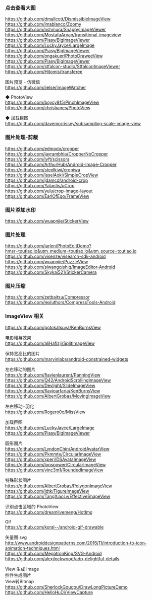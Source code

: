 ### 点击查看大图
https://github.com/dmallcott/DismissibleImageView   
https://github.com/imablanco/Zoomy   
https://github.com/nshmura/SnappyImageViewer   
https://github.com/MostafaAryan/transitional-imageview   
https://github.com/Piasy/BigImageViewer   
https://github.com/LuckyJayce/LargeImage  
https://github.com/Piasy/BigImageViewer  
https://github.com/ongakuer/PhotoDraweeView  
https://github.com/Piasy/BigImageViewer  
https://github.com/stfalcon-studio/StfalconImageViewer  
https://github.com/Hitomis/transferee  

图片预览 - 仿微信    
https://github.com/iielse/ImageWatcher  


◆ PhotoView  
https://github.com/boycy815/PinchImageView   
https://github.com/chrisbanes/PhotoView  

◆ 加载巨图  
https://github.com/davemorrissey/subsampling-scale-image-view  

### 图片处理-剪裁  

https://github.com/edmodo/cropper  
https://github.com/jayrambhia/CropperNoCropper  
https://github.com/lyft/scissors  
https://github.com/ArthurHub/Android-Image-Cropper  
https://github.com/steelkiwi/cropiwa  
https://github.com/IsseiAoki/SimpleCropView  
https://github.com/jdamcd/android-crop  
https://github.com/Yalantis/uCrop  
https://github.com/yulu/crop-image-layout    
https://github.com/EarlOfEgo/FrameView   

### 图片添加水印  
https://github.com/wuapnjie/StickerView  

### 图片处理  

https://github.com/jarlen/PhotoEditDemo?hmsr=toutiao.io&utm_medium=toutiao.io&utm_source=toutiao.io    
https://github.com/visenze/visearch-sdk-android    
https://github.com/wuapnjie/PuzzleView    
https://github.com/siwangqishiq/ImageEditor-Android  
https://github.com/Skykai521/StickerCamera  

### 图片压缩  
https://github.com/zetbaitsu/Compressor  
https://github.com/lexluthors/CompressTools-Android  

### ImageView 相关
https://github.com/gotokatsuya/KenBurnsView

电影帷幕效果  
https://github.com/aliHafizji/SplitImageView  

保持宽高比的图片  
https://github.com/marvinlabs/android-constrained-widgets  

左右移动的图片  
https://github.com/flavienlaurent/PanningView  
https://github.com/Q42/AndroidScrollingImageView  
https://github.com/Devlight/SlideImageView  
https://github.com/flavioarfaria/KenBurnsView  
https://github.com/AlbertGrobas/MovingImageView  

左右移动+羽化    
https://github.com/Rogero0o/MissView  

加载巨图  
https://github.com/LuckyJayce/LargeImage  
https://github.com/Piasy/BigImageViewer  

圆形图片  
https://github.com/LyndonChin/AndroidAvatarView  
https://github.com/Pkmmte/CircularImageView  
https://github.com/xperi/DSAvataImageView  
https://github.com/lopspower/CircularImageView  
https://github.com/vinc3m1/RoundedImageView  


特殊形状图片  
https://github.com/AlbertGrobas/PolygonImageView  
https://github.com/Idtk/FigureImageView  
https://github.com/TangXiaoLv/EffectiveShapeView  

识别点击区域的 PhotoView    
https://github.com/dreamlivemeng/HotImg  

Gif  
https://github.com/koral--/android-gif-drawable  

矢量图 svg  
http://www.androiddesignpatterns.com/2016/11/introduction-to-icon-animation-techniques.html  
https://github.com/MegatronKing/SVG-Android  
https://github.com/alexjlockwood/adp-delightful-details  

View 生成 Image  
控件生成图片  
View转Bitmap    
https://github.com/SherlockGougou/DrawLongPictureDemo  
https://github.com/HelloHuDi/ViewCapture  











